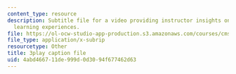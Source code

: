 ```yaml
---
content_type: resource
description: Subtitle file for a video providing instructor insights on sequencing
  learning experiences.
file: https://ol-ocw-studio-app-production.s3.amazonaws.com/courses/cms-611j-creating-video-games-fall-2014/4abd466711de999d0d3094f677462d63_lyR4HQ01nos.srt
file_type: application/x-subrip
resourcetype: Other
title: 3play caption file
uid: 4abd4667-11de-999d-0d30-94f677462d63
---
```


